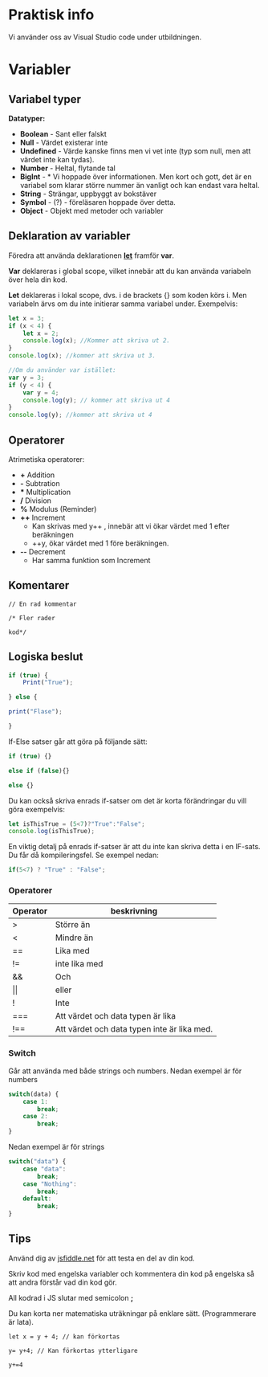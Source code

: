 # **Praktisk info**
Vi använder oss av Visual Studio code under utbildningen.


# **Variabler**
## **Variabel typer**
**Datatyper:**
- **Boolean** - Sant eller falskt
- **Null** - Värdet existerar inte
- **Undefined** - Värde kanske finns men vi vet inte (typ som null, men att värdet inte kan tydas).
- **Number** - Heltal, flytande tal
- **BigInt** - * Vi hoppade över informationen. Men kort och gott, det är en variabel som klarar större nummer än vanligt och kan endast vara heltal.
- **String** - Strängar, uppbyggt av bokstäver
- **Symbol** - (?) - föreläsaren hoppade över detta.
- **Object** - Objekt med metoder och variabler

## **Deklaration av variabler**

Föredra att använda deklarationen <ins>**let**</ins> framför **var**.

**Var** deklareras i global scope, vilket innebär att du kan använda variabeln över hela din kod.

**Let** deklareras i lokal scope, dvs. i de brackets {} som koden körs i. Men variabeln ärvs om du inte initierar samma variabel under. Exempelvis:
````javascript
let x = 3;
if (x < 4) {
    let x = 2;
    console.log(x); //Kommer att skriva ut 2.
}
console.log(x); //kommer att skriva ut 3.

//Om du använder var istället:
var y = 3;
if (y < 4) {
    var y = 4;
    console.log(y); // kommer att skriva ut 4
}
console.log(y); //kommer att skriva ut 4

````

## **Operatorer**

Atrimetiska operatorer:
- **+** Addition
- **-** Subtration
- **\*** Multiplication
- **/** Division
- **%** Modulus (Reminder)
- **++** Increment
    - Kan skrivas med y++ , innebär att vi ökar värdet med 1 efter beräkningen
    - ++y, ökar värdet med 1 före beräkningen.
- **--** Decrement
    - Har samma funktion som Increment

## **Komentarer**
`// En rad kommentar`

`/* Fler rader `

`kod*/`

## **Logiska beslut**

````javascript
if (true) { 
    Print("True");

} else { 

print("Flase");

}
````

If-Else satser går att göra på följande sätt:
````javascript
if (true) {}

else if (false){}

else {}
````
Du kan också skriva enrads if-satser om det är korta förändringar du vill göra exempelvis:
````javascript
let isThisTrue = (5<7)?"True":"False";
console.log(isThisTrue);
````
En viktig detalj på enrads if-satser är att du inte kan skriva detta i en IF-sats. Du får då kompileringsfel. Se exempel nedan:
````javascript
if(5<7) ? "True" : "False";
````

### **Operatorer**
Operator | beskrivning
---      | ---        |
> | Större än
< | Mindre än
== | Lika med
!= | inte lika med
&& | Och
\|\| | eller
! | Inte
=== | Att värdet och data typen är lika
!== | Att värdet och data typen inte är lika med.

### **Switch**
Går att använda med både strings och numbers. Nedan exempel är för numbers
````javascript
switch(data) {
    case 1:
        break;
    case 2: 
        break;
}
````
Nedan exempel är för strings
````javascript
switch("data") {
    case "data":
        break;
    case "Nothing":
        break;
    default:
        break;
}
````

## **Tips** 
Använd dig av [jsfiddle.net]() för att testa en del av din kod.

Skriv kod med engelska variabler och kommentera din kod på engelska så att andra förstår vad din kod gör.

All kodrad i JS slutar med semicolon **;**

Du kan korta ner matematiska uträkningar på enklare sätt. (Programmerare är lata).

`let x = y + 4; // kan förkortas `

`y= y+4; // Kan förkortas ytterligare`

`y+=4`
